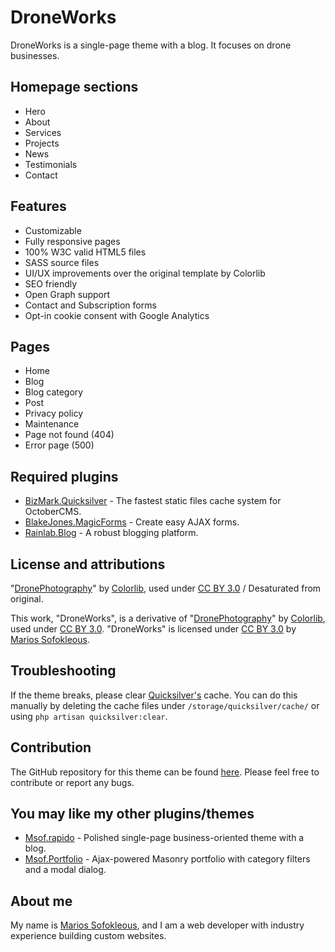 # DroneWorks
DroneWorks is a single-page theme with a blog. It focuses on drone businesses.

## Homepage sections
* Hero
* About
* Services
* Projects
* News
* Testimonials
* Contact

## Features
* Customizable
* Fully responsive pages
* 100% W3C valid HTML5 files
* SASS source files
* UI/UX improvements over the original template by Colorlib
* SEO friendly
* Open Graph support
* Contact and Subscription forms
* Opt-in cookie consent with Google Analytics

## Pages
* Home
* Blog
* Blog category
* Post
* Privacy policy
* Maintenance
* Page not found (404)
* Error page (500)

## Required plugins
* [BizMark.Quicksilver](https://octobercms.com/plugin/bizmark-quicksilver) - The fastest static files cache system for OctoberCMS.
* [BlakeJones.MagicForms](https://octobercms.com/plugin/blakejones-magicforms) - Create easy AJAX forms.
* [Rainlab.Blog](https://octobercms.com/plugin/rainlab-blog) - A robust blogging platform.

## License and attributions
"[DronePhotography](https://colorlib.com/wp/template/dronephotography/)" by [Colorlib](https://colorlib.com/), used under [CC BY 3.0](https://creativecommons.org/licenses/by/3.0/) / Desaturated from original.

This work, "DroneWorks", is a derivative of "[DronePhotography](https://colorlib.com/wp/template/dronephotography/)" by [Colorlib](https://colorlib.com/), used under [CC BY 3.0](https://creativecommons.org/licenses/by/3.0/). "DroneWorks" is licensed under [CC BY 3.0](https://creativecommons.org/licenses/by/3.0/) by [Marios Sofokleous](https://www.msof.me).

## Troubleshooting
If the theme breaks, please clear [Quicksilver's](https://octobercms.com/plugin/bizmark-quicksilver) cache. You can do this manually by deleting the cache files under `/storage/quicksilver/cache/` or using `php artisan quicksilver:clear`.

## Contribution
The GitHub repository for this theme can be found [here](https://github.com/PictureElement/droneworks-theme). Please feel free to contribute or report any bugs.

## You may like my other plugins/themes
- [Msof.rapido](https://octobercms.com/theme/msof-rapido) - Polished single-page business-oriented theme with a blog.
- [Msof.Portfolio](https://octobercms.com/plugin/msof-portfolio) - Ajax-powered Masonry portfolio with category filters and a modal dialog.

## About me
My name is [Marios Sofokleous](https://www.msof.me/), and I am a web developer with industry experience building custom websites.